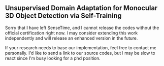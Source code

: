 ## Unsupervised Domain Adaptation for Monocular 3D Object Detection via Self-Training

Sorry that I have left SenseTime, and I cannot release the codes without the official certification right now. I may consider extending this work independently and will release an enhanced version in the future.

If your research needs to base our implementation, feel free to contact me personally. I'd like to send a link to our source codes, but I may be slow to react since I'm busy looking for a phd position.
